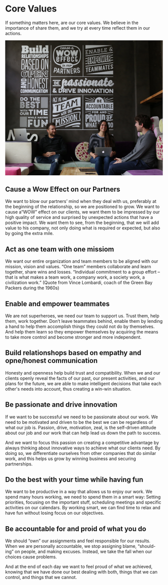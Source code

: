 # Core Values

If something matters here, are our core values. We believe in the importance of share them, and we try at every time reflect them in our actions.

![](../.gitbook/assets/img_9702-1.jpg)

## Cause a Wow Effect on our Partners

We want to blow our partners’ mind when they deal with us, preferably at the beginning of the relationship, so we are positioned to grow. We want to cause a“WOW” effect on our clients, we want them to be impressed by our high quality of service and surprised by unexpected actions that have a positive impact. We want them to see, from the beginning, that we will add value to his company, not only doing what is required or expected, but also by going the extra mile.

## Act as one team with one missiom

We want our entire organization and team members to be aligned with our mission, vision and values. “One team” members collaborate and learn together, share wins and losses. “Individual commitment to a group effort – that is what makes a team work, a company work, a society work, a civilization work.” \(Quote from Vince Lombardi, coach of the Green Bay Packers during the 1960s\)

## Enable and empower teammates

We are not superheroes, we need our team to support us. Trust them, help them, work together. Don’t leave teammates behind, enable them by lending a hand to help them accomplish things they could not do by themselves. And help them learn so they empower themselves by acquiring the means to take more control and become stronger and more independent.

## Build relationshops based on empathy and opne/honest communication

Honesty and openness help build trust and compatibility. When we and our clients openly reveal the facts of our past, our present activities, and our plans for the future, we are able to make intelligent decisions that take each other's needs into account, thus creating a win-win situation.

## Be passionate and drive innovation

If we want to be successful we need to be passionate about our work. We need to be motivated and driven to be the best we can be regardless of what our job is. Passion, drive, motivation, zeal, is the self-driven attitude about our job and our work that can help lead us down the path to success.

And we want to focus this passion on creating a competitive advantage by always thinking about innovative ways to achieve what our clients need. By doing so, we differentiate ourselves from other companies that do similar work, and this helps us grow by winning business and securing partnerships.

## Do the best with your time while having fun

We want to be productive in a way that allows us to enjoy our work. We spend many hours working, we need to spend them in a smart way: Setting priorities, focusing on the important stuff, scheduling meetings and specific activities on our calendars. By working smart, we can find time to relax and have fun without losing focus on our objectives.

## Be accountable for and proid of what you do

We should “own” our assignments and feel responsible for our results. When we are personally accountable, we stop assigning blame, “should-ing” on people, and making excuses. Instead, we take the fall when our choices cause problems.

And at the end of each day we want to feel proud of what we achieved, knowing that we have done our best dealing with both, things that we can control, and things that we cannot.

